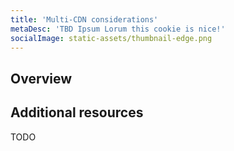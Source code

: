 ```yaml
---
title: 'Multi-CDN considerations'
metaDesc: 'TBD Ipsum Lorum this cookie is nice!'
socialImage: static-assets/thumbnail-edge.png
---
```

## Overview

## Additional resources
TODO
